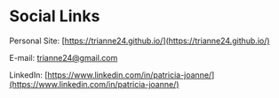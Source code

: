 # Social Links

Personal Site: [https://trianne24.github.io/](https://trianne24.github.io/)

E-mail: [trianne24@gmail.com](mailto:trianne24@gmail.com)

LinkedIn: [https://www.linkedin.com/in/patricia-joanne/](https://www.linkedin.com/in/patricia-joanne/)
